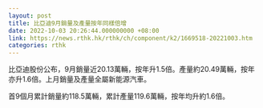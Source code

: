 ```yaml
---
layout: post
title: 比亞迪9月銷量及產量按年同樣倍增
date: 2022-10-03 20:26:44.000000000 +08:00
link: https://news.rthk.hk/rthk/ch/component/k2/1669518-20221003.htm
categories: rthk
---
```


比亞迪股份公布，9月銷量近20.13萬輛，按年升1.5倍。產量約20.49萬輛，按年亦升1.6倍。上月銷量及產量全屬新能源汽車。

首9個月累計銷量約118.5萬輛，累計產量119.6萬輛，按年均升約1.6倍。
